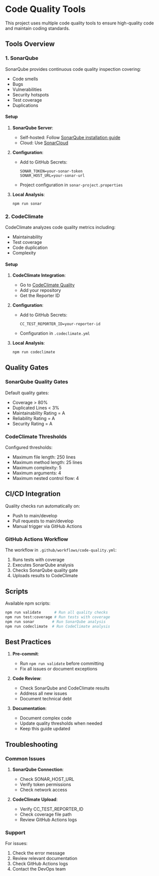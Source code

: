 # Code Quality Tools

This project uses multiple code quality tools to ensure high-quality code and maintain coding standards.

## Tools Overview

### 1. SonarQube

SonarQube provides continuous code quality inspection covering:
- Code smells
- Bugs
- Vulnerabilities
- Security hotspots
- Test coverage
- Duplications

#### Setup

1. **SonarQube Server**:
   - Self-hosted: Follow [SonarQube installation guide](https://docs.sonarqube.org/latest/setup/install-server/)
   - Cloud: Use [SonarCloud](https://sonarcloud.io)

2. **Configuration**:
   - Add to GitHub Secrets:
     ```
     SONAR_TOKEN=your-sonar-token
     SONAR_HOST_URL=your-sonar-url
     ```
   - Project configuration in `sonar-project.properties`

3. **Local Analysis**:
   ```bash
   npm run sonar
   ```

### 2. CodeClimate

CodeClimate analyzes code quality metrics including:
- Maintainability
- Test coverage
- Code duplication
- Complexity

#### Setup

1. **CodeClimate Integration**:
   - Go to [CodeClimate Quality](https://codeclimate.com/quality)
   - Add your repository
   - Get the Reporter ID

2. **Configuration**:
   - Add to GitHub Secrets:
     ```
     CC_TEST_REPORTER_ID=your-reporter-id
     ```
   - Configuration in `.codeclimate.yml`

3. **Local Analysis**:
   ```bash
   npm run codeclimate
   ```

## Quality Gates

### SonarQube Quality Gates

Default quality gates:
- Coverage > 80%
- Duplicated Lines < 3%
- Maintainability Rating = A
- Reliability Rating = A
- Security Rating = A

### CodeClimate Thresholds

Configured thresholds:
- Maximum file length: 250 lines
- Maximum method length: 25 lines
- Maximum complexity: 5
- Maximum arguments: 4
- Maximum nested control flow: 4

## CI/CD Integration

Quality checks run automatically on:
- Push to main/develop
- Pull requests to main/develop
- Manual trigger via GitHub Actions

### GitHub Actions Workflow

The workflow in `.github/workflows/code-quality.yml`:
1. Runs tests with coverage
2. Executes SonarQube analysis
3. Checks SonarQube quality gate
4. Uploads results to CodeClimate

## Scripts

Available npm scripts:
```bash
npm run validate      # Run all quality checks
npm run test:coverage # Run tests with coverage
npm run sonar        # Run SonarQube analysis
npm run codeclimate  # Run CodeClimate analysis
```

## Best Practices

1. **Pre-commit**:
   - Run `npm run validate` before committing
   - Fix all issues or document exceptions

2. **Code Review**:
   - Check SonarQube and CodeClimate results
   - Address all new issues
   - Document technical debt

3. **Documentation**:
   - Document complex code
   - Update quality thresholds when needed
   - Keep this guide updated

## Troubleshooting

### Common Issues

1. **SonarQube Connection**:
   - Check SONAR_HOST_URL
   - Verify token permissions
   - Check network access

2. **CodeClimate Upload**:
   - Verify CC_TEST_REPORTER_ID
   - Check coverage file path
   - Review GitHub Actions logs

### Support

For issues:
1. Check the error message
2. Review relevant documentation
3. Check GitHub Actions logs
4. Contact the DevOps team 
